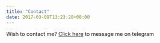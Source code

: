 ```yaml
---
title: "Contact"
date: 2017-03-09T13:23:28+08:00
---
```


Wish to contact me?
[Click here](t.me/picklehari) to message me on telegram